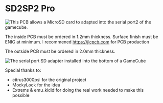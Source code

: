 # SD2SP2 Pro

![This PCB allows a MicroSD card to adapted into the serial port2 of the gamecube.](https://github.com/misteraddons/SD2SP2-Pro/blob/master/Assets/assembly.jpeg?raw=true "SD2SP2")

The inside PCB must be ordered in 1.2mm thickness. Surface finish must be ENIG at minimum.  I recommened https://jlcpcb.com for PCB production

The outside PCB must be ordered in 2.0mm thickness.

![The serial port SD adapter installed into the bottom of a GameCube](https://github.com/citrus3000psi/SD2SP2/blob/master/Assets/insert.jpg?raw=true "SD2SP2")

Special thanks to:  
 * citrus3000psi for the original project
 * MockyLock for the idea  
 * Extrems & emu_kidid for doing the real work needed to make this possible

